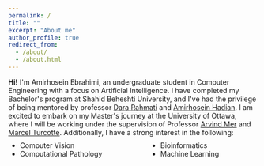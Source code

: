 ```yaml
---
permalink: /
title: ""
excerpt: "About me"
author_profile: true
redirect_from: 
  - /about/
  - /about.html
---
```

<style>
.farsi { font-family:PERSWEB; font-weight: bold; font-size:11pt; }
.header-color { color:#0f2b46; }
.twocol { columns: 2 }
ul.twocol { width: 110%; }
</style>

**Hi!** I'm Amirhosein Ebrahimi, an undergraduate student in Computer Engineering with a focus on Artificial Intelligence. I have completed my Bachelor's program at Shahid Beheshti University, and I've had the privilege of being mentored by professor [Dara&nbsp;Rahmati](https://scholar.google.com/citations?user=xwJgOl0AAAAJ&hl=en) and [Amirhosein&nbsp;Hadian](https://scholar.google.com/citations?user=qbOoaykAAAAJ&hl=en). I am excited to embark on my Master's journey at the University of Ottawa, where I will be working under the supervision of Professor [Arvind&nbsp;Mer](https://scholar.google.com/citations?user=Xy6KKl8AAAAJ&hl=en) and [Marcel&nbsp;Turcotte](https://scholar.google.com/citations?user=CWnhaywAAAAJ&hl=en). Additionally, I have a strong interest in the following: 

<ul class='twocol' style="margin-top: -1%;" markdown='1'>
<li> Computer Vision</li>
<li> Computational Pathology</li>
<li> Bioinformatics</li>
<li> Machine Learning</li>
</ul>
